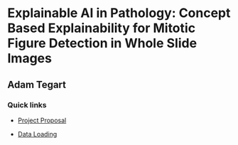 # Explainable AI in Pathology: Concept Based Explainability for Mitotic Figure Detection in Whole Slide Images

## Adam Tegart

### Quick links

+ [Project Proposal](docs/Adam_Tegart_19327493_FYP_Proposal.pdf)

+ [Data Loading](Data_loading_and_preprocessing.ipynb)


